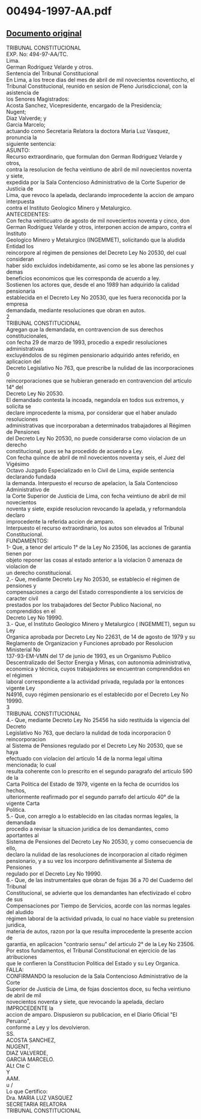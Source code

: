 
00494-1997-AA.pdf
=================
  
[Documento original](https://tc.gob.pe/jurisprudencia/1998/00494-1997-AA.pdf)  
---  
TRIBUNAL CONSTITUCIONAL  
EXP. No: 494-97-AA/TC.  
Lima.  
German Rodriguez Velarde y otros.  
Sentencia del Tribunal Constitucional  
En Lima, a los trece dias del mes de abril de mil novecientos noventiocho, el  
Tribunal Constitucional, reunido en sesion de Pleno Jurisdiccional, con la asistencia de  
los Senores Magistrados:  
Acosta Sanchez, Vicepresidente, encargado de la Presidencia;  
Nugent;  
Diaz Valverde; y  
Garcia Marcelo;  
actuando como Secretaria Relatora la doctora Maria Luz Vasquez, pronuncia la  
siguiente sentencia:  
ASUNTO:  
Recurso extraordinario, que formulan don German Rodriguez Velarde y otros,  
contra la resolucion de fecha veintiuno de abril de mil novecientos noventa y siete,  
expedida por la Sala Contencioso Administrativo de la Corte Superior de Justicia de  
Lima, que revoco la apelada, declarando improcedente la accion de amparo interpuesta  
contra el Instituto Geologico Minero y Metalurgico.  
ANTECEDENTES:  
Con fecha veinticuatro de agosto de mil novecientos noventa y cinco, don  
German Rodriguez Velarde y otros, interponen accion de amparo, contra el Instituto  
Geologico Minero y Metalurgico (INGEMMET), solicitando que la aludida Entidad los  
reincorpore al régimen de pensiones del Decreto Ley No 20530, del cual consideran  
haber sido excluidos indebidamente, asi como se les abone las pensiones y demas  
beneficios economicos que les corresponda de acuerdo a ley.  
Sostienen los actores que, desde el ano 1989 han adquirido la calidad pensionaria  
establecida en el Decreto Ley No 20530, que les fuera reconocida por la empresa  
demandada, mediante resoluciones que obran en autos.  
2  
TRIBUNAL CONSTITUCIONAL  
Agregan que la demandada, en contravencion de sus derechos constitucionales,  
con fecha 29 de marzo de 1993, procedio a expedir resoluciones administrativas  
excluyéndolos de su régimen pensionario adquirido antes referido, en aplicacion del  
Decreto Legislativo No 763, que prescribe la nulidad de las incorporaciones 0  
reincorporaciones que se hubieran generado en contravencion del articulo 14° del  
Decreto Ley No 20530.  
El demandado contesta la incoada, negandola en todos sus extremos, y solicita se  
declare improcedente la misma, por considerar que el haber anulado resoluciones  
administrativas que incorporaban a determinados trabajadores al Régimen de Pensiones  
del Decreto Ley No 20530, no puede considerarse como violacion de un derecho  
constitucional, pues se ha procedido de acuerdo a Ley.  
Con fecha quince de abril de mil novecientos noventa y seis, el Juez del Vigésimo  
Octavo Juzgado Especializado en lo Civil de Lima, expide sentencia declarando fundada  
la demanda. Interpuesto el recurso de apelacion, la Sala Contencioso Administrativo de  
la Corte Superior de Justicia de Lima, con fecha veintiuno de abril de mil novecientos  
noventa y siete, expide resolucion revocando la apelada, y reformandola declaro  
improcedente la referida accion de amparo.  
Interpuesto el recurso extraordinario, los autos son elevados al Tribunal  
Constitucional.  
FUNDAMENTOS:  
1- Que, a tenor del articulo 1° de la Ley No 23506, las acciones de garantia tienen por  
objeto reponer las cosas al estado anterior a la violacion 0 amenaza de violacion de  
un derecho constitucional.  
2.- Que, mediante Decreto Ley No 20530, se establecio el régimen de pensiones y  
compensaciones a cargo del Estado correspondiente a los servicios de caracter civil  
prestados por los trabajadores del Sector Publico Nacional, no comprendidos en el  
Decreto Ley No 19990.  
3.- Que, el Instituto Geologico Minero y Metalurgico ( INGEMMET), segun su Ley  
Organica aprobada por Decreto Ley No 22631, de 14 de agosto de 1979 y su  
Reglamento de Organizacion y Funciones aprobado por Resolucion Ministerial No  
137-93-EM-VMN del 17 de junio de 1993, es un Organismo Publico  
Descentralizado del Sector Energia y Minas, con autonomia administrativa,  
economica y técnica, cuyos trabajadores se encuentran comprendidos en el régimen  
laboral correspondiente a la actividad privada, regulada por la entonces vigente Ley  
N4916, cuyo régimen pensionario es el establecido por el Decreto Ley No 19990.  
3  
TRIBUNAL CONSTITUCIONAL  
4.- Que, mediante Decreto Ley No 25456 ha sido restituida la vigencia del Decreto  
Legislativo No 763, que declaro la nulidad de toda incorporacion 0 reincorporacion  
al Sistema de Pensiones regulado por el Decreto Ley No 20530, que se haya  
efectuado con violacion del articulo 14 de la norma legal ultima mencionada; lo cual  
resulta coherente con lo prescrito en el segundo paragrafo del articulo 590 de la  
Carta Politica del Estado de 1979, vigente en la fecha de ocurridos los hechos,  
ulteriormente reafirmado por el segundo parrafo del articulo 40° de la vigente Carta  
Politica.  
5.- Que, con arreglo a lo establecido en las citadas normas legales, la demandada  
procedio a revisar la situacion juridica de los demandantes, como aportantes al  
Sistema de Pensiones del Decreto Ley No 20530, y como consecuencia de ello,  
declaro la nulidad de las resoluciones de incorporacion al citado régimen  
pensionario, y a su vez los incorporo definitivamente al Sistema de Pensiones  
regulado por el Decreto Ley No 19990.  
6.- Que, de las instrumentales que obran de fojas 36 a 70 del Cuaderno del Tribunal  
Constitucional, se advierte que los demandantes han efectivizado el cobro de sus  
Compensaciones por Tiempo de Servicios, acorde con las normas legales del aludido  
régimen laboral de la actividad privada, lo cual no hace viable su pretension juridica,  
materia de autos, razon por la que resulta improcedente la presente accion de  
garantia, en aplicacion "contrario sensu" del articulo 2° de la Ley No 23506.  
Por estos fundamentos, el Tribunal Constitucional en ejercicio de las atribuciones  
que le confieren la Constitucion Politica del Estado y su Ley Organica.  
FALLA:  
CONFIRMANDO la resolucion de la Sala Contencioso Administrativo de la Corte  
Superior de Justicia de Lima, de fojas doscientos doce, su fecha veintiuno de abril de mil  
novecientos noventa y siete, que revocando la apelada, declaro IMPROCEDENTE la  
accion de amparo. Dispusieron su publicacion, en el Diario Oficial "El Peruano",  
conforme a Ley y los devolvieron.  
SS.  
ACOSTA SANCHEZ,  
NUGENT,  
DIAZ VALVERDE,  
GARCIA MARCELO.  
ALt Cte C  
Y  
AAM.  
u /  
Lo que Certifico:  
Dra. MARIA LUZ VASQUEZ  
SECRETARIA RELATORA  
TRIBUNAL CONSTITUCIONAL